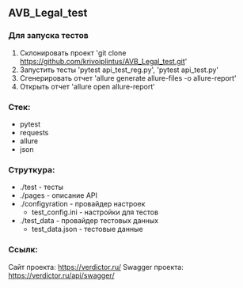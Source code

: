 ## AVB_Legal_test

### Для запуска тестов
1. Склонировать проект 'git clone https://github.com/krivoiplintus/AVB_Legal_test.git'
2. Запустить тесты 'pytest api_test_reg.py', 'pytest api_test.py'
3. Сгенерировать отчет 'allure generate allure-files -o allure-report'
4. Открыть отчет 'allure open allure-report'

### Стек:
- pytest
- requests
- allure
- json

### Струткура:
- ./test - тесты
- ./pages - описание API
- ./configyration - провайдер настроек
  - test_config.ini - настройки для тестов
- ./test_data - провайдер тестовых данных
  - test_data.json - тестовые данные

### Cсылк:
Сайт проекта: https://verdictor.ru/
Swagger проекта: https://verdictor.ru/api/swagger/
